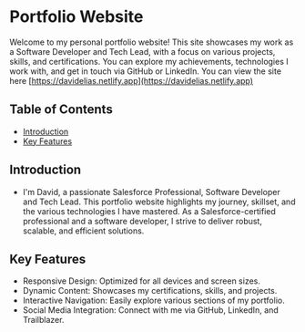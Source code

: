 # Portfolio Website

Welcome to my personal portfolio website! This site showcases my work as a Software Developer and Tech Lead, with a focus on various projects, skills, and certifications. You can explore my achievements, technologies I work with, and get in touch via GitHub or LinkedIn. You can view the site here [https://davidelias.netlify.app](https://davidelias.netlify.app)

## Table of Contents
- [Introduction](#Introduction)
- [Key Features](#Key-Features)

## Introduction
<ul>
  <li>I'm David, a passionate Salesforce Professional, Software Developer and Tech Lead. This portfolio website highlights my journey, skillset, and the various technologies I have mastered.
      As a Salesforce-certified professional and a software developer, I strive to deliver robust, scalable, and efficient solutions.
  </li>
</ul>

## Key Features
<ul>
  <li>Responsive Design: Optimized for all devices and screen sizes.</li>
  <li>Dynamic Content: Showcases my certifications, skills, and projects.</li>
  <li>Interactive Navigation: Easily explore various sections of my portfolio.</li>
  <li>Social Media Integration: Connect with me via GitHub, LinkedIn, and Trailblazer.</li>
</ul>
